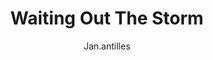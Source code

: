 ---
media: "images/art/janantilles/grafton_brandt.png"
media_type: image
type: art
title: Waiting Out The Storm
author: [Jan.antilles]
desc: Grafton Brandt, sheltering from a blizzard.
---